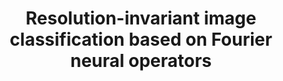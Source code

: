 ---
permalink: /publications/FNO/
title: "Resolution-invariant image classification based on Fourier neural operators"
publication_info:
  status: "print"
  author: "S. Kabri, T. Roith, D. Tenbrinck, M. Burger"
  preprint: "https://arxiv.org/abs/2304.01227"
  print: "https://link.springer.com/chapter/10.1007/978-3-031-31975-4_18"
  year: "2023"
year: "2023"
---